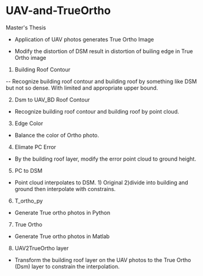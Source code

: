 # UAV-and-TrueOrtho
Master's Thesis

* Application of UAV photos generates True Ortho Image

* Modify the distortion of DSM result in distortion of builing edge in True Ortho image


1. Building Roof Contour

-- Recognize building roof contour and building roof by something like DSM but not so dense. With limited and appropriate upper bound.

2. Dsm to UAV_BD Roof Contour
- Recognize building roof contour and building roof by point cloud.

3. Edge Color
- Balance the color of Ortho photo.

4. Elimate PC Error
- By the building roof layer, modify the error point cloud to ground height.

5. PC to DSM
- Point cloud interpolates to DSM. 1) Original 2)divide into building and ground then interpolate with constrains.

6. T_ortho_py
- Generate True ortho photos in Python

7. True Ortho
- Generate True ortho photos in Matlab

8. UAV2TrueOrtho layer
- Transform the building roof layer on the UAV photos to the True Ortho (Dsm) layer to constrain the interpolation.
